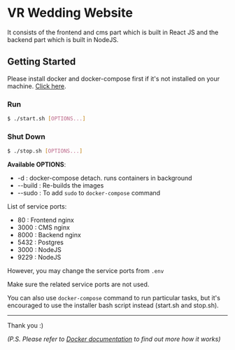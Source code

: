 # VR Wedding Website

It consists of the frontend and cms part which is built in React JS and the backend part which is built in NodeJS.

## Getting Started
Please install docker and docker-compose first if it's not installed on your machine. [Click here](https://www.docker.com/get-started).

### Run
```bash
$ ./start.sh [OPTIONS...]
```

### Shut Down
```bash
$ ./stop.sh [OPTIONS...]
```

**Available OPTIONS**:
- -d : docker-compose detach. runs containers in background
- --build : Re-builds the images
- --sudo : To add `sudo` to `docker-compose` command
  
List of service ports:
- 80 : Frontend nginx
- 3000 : CMS nginx
- 8000 : Backend nginx
- 5432 : Postgres
- 3000 : NodeJS
- 9229 : NodeJS 

However, you may change the service ports from `.env` 
    
Make sure the related service ports are not used.

You can also use `docker-compose` command to run particular tasks, but it's encouraged to use the installer bash script instead (start.sh and stop.sh).
    
---

Thank you :)

*(P.S. Please refer to [Docker documentation](https://www.docker.com/get-started) to find out more how it works)*
